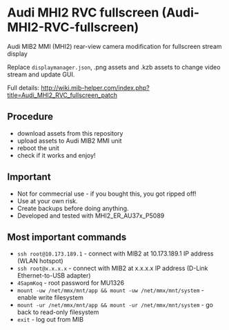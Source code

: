 # Audi MHI2 RVC fullscreen (Audi-MHI2-RVC-fullscreen)
Audi MIB2 MMI (MHI2) rear-view camera modification for fullscreen stream display

Replace `displaymanager.json`, .png assets and .kzb assets to change video stream and  update GUI.

Full details: http://wiki.mib-helper.com/index.php?title=Audi_MHI2_RVC_fullscreen_patch

## Procedure
* download assets from this repository
* upload  assets to Audi MIB2 MMI unit
* reboot the unit
* check if it works and enjoy!

## Important
* Not for commecrial use - if you bought this, you got ripped off!
* Use at your own risk.
* Create backups before doing anything.
* Developed and tested with MHI2_ER_AU37x_P5089

## Most important commands
* `ssh root@10.173.189.1` - connect with MIB2 at 10.173.189.1 IP address (WLAN hotspot)
* `ssh root@x.x.x.x` - connect with MIB2 at x.x.x.x IP address (D-Link Ethernet-to-USB adapter)
* `4SapmKoq` - root password for MU1326
* `mount -uw /net/mmx/mnt/app && mount -uw /net/mmx/mnt/system` - enable write filesystem
* `mount -ur /net/mmx/mnt/app && mount -ur /net/mmx/mnt/system` - go back to read-only filesystem
* `exit` - log out from MIB